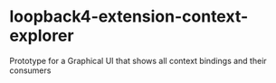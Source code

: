# loopback4-extension-context-explorer
Prototype for a Graphical UI that shows all context bindings and their consumers
